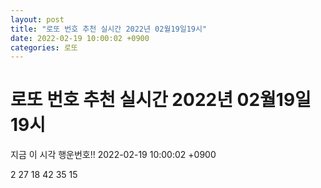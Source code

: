 ```yaml
---
layout: post
title: "로또 번호 추천 실시간 2022년 02월19일19시"
date: 2022-02-19 10:00:02 +0900
categories: 로또
---
```


# 로또 번호 추천 실시간 2022년 02월19일19시

지금 이 시각 행운번호!! 2022-02-19 10:00:02 +0900

 2  27  18  42  35  15 

